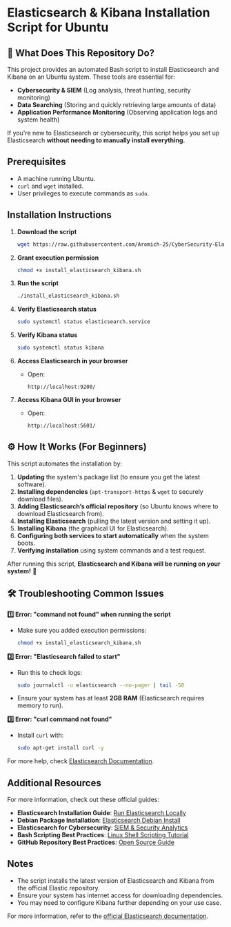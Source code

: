 # Elasticsearch & Kibana Installation Script for Ubuntu

## 🤔 What Does This Repository Do?
This project provides an automated Bash script to install Elasticsearch and Kibana on an Ubuntu system. 
These tools are essential for:
- **Cybersecurity & SIEM** (Log analysis, threat hunting, security monitoring)
- **Data Searching** (Storing and quickly retrieving large amounts of data)
- **Application Performance Monitoring** (Observing application logs and system health)

If you're new to Elasticsearch or cybersecurity, this script helps you set up Elasticsearch **without needing to manually install everything.** 

## Prerequisites
- A machine running Ubuntu.
- `curl` and `wget` installed.
- User privileges to execute commands as `sudo`.

## Installation Instructions

1. **Download the script**
   ```bash
   wget https://raw.githubusercontent.com/Aromich-25/CyberSecurity-Elasticsearch-Setup/main/install_elasticsearch_kibana.sh
   ```

2. **Grant execution permission**
   ```bash
   chmod +x install_elasticsearch_kibana.sh
   ```

3. **Run the script**
   ```bash
   ./install_elasticsearch_kibana.sh
   ```

4. **Verify Elasticsearch status**
   ```bash
   sudo systemctl status elasticsearch.service
   ```

5. **Verify Kibana status**
   ```bash
   sudo systemctl status kibana
   ```

6. **Access Elasticsearch in your browser**
   - Open:
     ```
     http://localhost:9200/
     ```

7. **Access Kibana GUI in your browser**
   - Open:
     ```
     http://localhost:5601/
     ```

## ⚙️ How It Works (For Beginners)
This script automates the installation by:
1. **Updating** the system's package list (to ensure you get the latest software).
2. **Installing dependencies** (`apt-transport-https` & `wget` to securely download files).
3. **Adding Elasticsearch’s official repository** (so Ubuntu knows where to download Elasticsearch from).
4. **Installing Elasticsearch** (pulling the latest version and setting it up).
5. **Installing Kibana** (the graphical UI for Elasticsearch).
6. **Configuring both services to start automatically** when the system boots.
7. **Verifying installation** using system commands and a test request.

After running this script, **Elasticsearch and Kibana will be running on your system!** 🎉

## 🛠️ Troubleshooting Common Issues
**1️⃣ Error: "command not found" when running the script**
   - Make sure you added execution permissions:  
     ```bash
     chmod +x install_elasticsearch_kibana.sh
     ```

**2️⃣ Error: "Elasticsearch failed to start"**
   - Run this to check logs:  
     ```bash
     sudo journalctl -u elasticsearch --no-pager | tail -50
     ```
   - Ensure your system has at least **2GB RAM** (Elasticsearch requires memory to run).

**3️⃣ Error: "curl command not found"**
   - Install `curl` with:
     ```bash
     sudo apt-get install curl -y
     ```

For more help, check [Elasticsearch Documentation](https://www.elastic.co/guide/en/elasticsearch/reference/current/index.html).

## Additional Resources
For more information, check out these official guides:

- **Elasticsearch Installation Guide**: [Run Elasticsearch Locally](https://www.elastic.co/guide/en/elasticsearch/reference/current/run-elasticsearch-locally.html)
- **Debian Package Installation**: [Elasticsearch Debian Install](https://www.elastic.co/guide/en/elasticsearch/reference/current/deb.html)
- **Elasticsearch for Cybersecurity**: [SIEM & Security Analytics](https://www.elastic.co/security)
- **Bash Scripting Best Practices**: [Linux Shell Scripting Tutorial](https://linuxconfig.org/bash-scripting-tutorial-for-beginners)
- **GitHub Repository Best Practices**: [Open Source Guide](https://opensource.guide/)

## Notes
- The script installs the latest version of Elasticsearch and Kibana from the official Elastic repository.
- Ensure your system has internet access for downloading dependencies.
- You may need to configure Kibana further depending on your use case.

For more information, refer to the [official Elasticsearch documentation](https://www.elastic.co/guide/en/elasticsearch/reference/current/install-elasticsearch.html).
